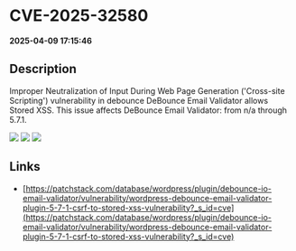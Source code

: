 # CVE-2025-32580

**2025-04-09 17:15:46**

## Description
Improper Neutralization of Input During Web Page Generation ('Cross-site Scripting') vulnerability in debounce DeBounce Email Validator allows Stored XSS. This issue affects DeBounce Email Validator: from n/a through 5.7.1.

![](https://img.shields.io/static/v1?label=Score&message=7.1&color=red)
![](https://img.shields.io/static/v1?label=Severity&message=HIGH&color=red)
![](https://img.shields.io/static/v1?label=CWE&message=XSS&color=green)

## Links
- [https://patchstack.com/database/wordpress/plugin/debounce-io-email-validator/vulnerability/wordpress-debounce-email-validator-plugin-5-7-1-csrf-to-stored-xss-vulnerability?_s_id=cve](https://patchstack.com/database/wordpress/plugin/debounce-io-email-validator/vulnerability/wordpress-debounce-email-validator-plugin-5-7-1-csrf-to-stored-xss-vulnerability?_s_id=cve)
